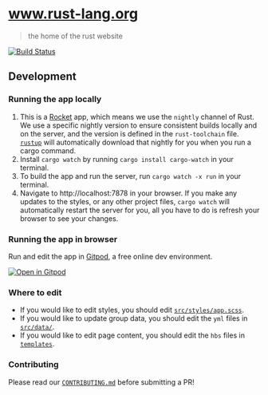 # www.rust-lang.org
> the home of the rust website

[![Build Status](https://travis-ci.com/rust-lang/blog.rust-lang.org.svg?branch=master)](https://travis-ci.com/rust-lang/blog.rust-lang.org)

## Development

### Running the app locally

1. This is a [Rocket](https://rocket.rs/) app, which means we use the `nightly` channel of Rust. We use a specific nightly version to ensure consistent builds locally and on the server, and the version is defined in the `rust-toolchain` file. [`rustup`](https://rustup.rs) will automatically download that nightly for you when you run a cargo command.
1. Install `cargo watch` by running `cargo install cargo-watch` in your terminal.
1. To build the app and run the server, run `cargo watch -x run` in your terminal.
1. Navigate to http://localhost:7878 in your browser. If you make any updates to the styles, or any other project files, `cargo watch` will automatically restart the server for you, all you have to do is refresh your browser to see your changes.

### Running the app in browser

Run and edit the app in [Gitpod](https://gitpod.io), a free online dev environment.

[![Open in Gitpod](https://gitpod.io/button/open-in-gitpod.svg)](https://gitpod.io/#https://github.com/rust-lang/www.rust-lang.org)

### Where to edit

- If you would like to edit styles, you should edit [`src/styles/app.scss`](src/styles/app.scss).
- If you would like to update group data, you should edit the `yml` files in [`src/data/`](src/data/).
- If you would like to edit page content, you should edit the `hbs` files in [`templates`](templates).

### Contributing

Please read our [`CONTRIBUTING.md`](CONTRIBUTING.md) before submitting a PR!
